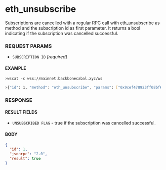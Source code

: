 # eth_unsubscribe

Subscriptions are cancelled with a regular RPC call with eth_unsubscribe as
method and the subscription id as first parameter. It returns a bool indicating
if the subscription was cancelled successful.

### REQUEST PARAMS

- `SUBSCRIPTION ID` _[required]_

#### EXAMPLE

```bash
>wscat -c wss://mainnet.backbonecabal.xyz/ws

>{"id": 1, "method": "eth_unsubscribe", "params": ["0x9cef478923ff08bf67fde6c64013158d"]}
```

### RESPONSE

#### RESULT FIELDS

- `UNSUBSCRIBED FLAG` - true if the subscription was cancelled successful.

#### BODY

```json
{
  "id": 1,
  "jsonrpc": "2.0",
  "result": true
}
```

